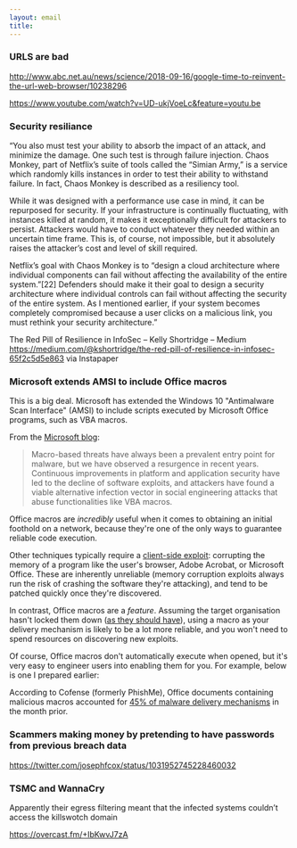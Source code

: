 ```yaml
---
layout: email
title: 
---
```


### URLS are bad

http://www.abc.net.au/news/science/2018-09-16/google-time-to-reinvent-the-url-web-browser/10238296

https://www.youtube.com/watch?v=UD-ukjVoeLc&feature=youtu.be

### Security resiliance

“You also must test your ability to absorb the impact of an attack, and minimize the damage. One such test is through failure injection. Chaos Monkey, part of Netflix’s suite of tools called the “Simian Army,” is a service which randomly kills instances in order to test their ability to withstand failure. In fact, Chaos Monkey is described as a resiliency tool.

While it was designed with a performance use case in mind, it can be repurposed for security. If your infrastructure is continually fluctuating, with instances killed at random, it makes it exceptionally difficult for attackers to persist. Attackers would have to conduct whatever they needed within an uncertain time frame. This is, of course, not impossible, but it absolutely raises the attacker’s cost and level of skill required.

Netflix’s goal with Chaos Monkey is to “design a cloud architecture where individual components can fail without affecting the availability of the entire system.”[22] Defenders should make it their goal to design a security architecture where individual controls can fail without affecting the security of the entire system. As I mentioned earlier, if your system becomes completely compromised because a user clicks on a malicious link, you must rethink your security architecture.”

The Red Pill of Resilience in InfoSec – Kelly Shortridge – Medium
https://medium.com/@kshortridge/the-red-pill-of-resilience-in-infosec-65f2c5d5e863
via Instapaper

### Microsoft extends AMSI to include Office macros

This is a big deal. Microsoft has extended the Windows 10 "Antimalware Scan Interface" (AMSI) to include scripts executed by Microsoft Office programs, such as VBA macros. 

From the [Microsoft blog](https://cloudblogs.microsoft.com/microsoftsecure/2018/09/12/office-vba-amsi-parting-the-veil-on-malicious-macros/):

>Macro-based threats have always been a prevalent entry point for malware, but we have observed a resurgence in recent years. Continuous improvements in platform and application security have led to the decline of software exploits, and attackers have found a viable alternative infection vector in social engineering attacks that abuse functionalities like VBA macros.

Office macros are *incredibly* useful when it comes to obtaining an initial foothold on a network, because they're one of the only ways to guarantee reliable code execution. 

Other techniques typically require a [client-side exploit](https://www.offensive-security.com/metasploit-unleashed/client-side-exploits/): corrupting the memory of a program like the user's browser, Adobe Acrobat, or Microsoft Office. These are inherently unreliable (memory corruption exploits always run the risk of crashing the software they're attacking), and tend to be patched quickly once they're discovered. 

In contrast, Office macros are a *feature*. Assuming the target organisation hasn't locked them down ([as they should have](https://acsc.gov.au/publications/protect/essential-eight-explained.htm)), using a macro as your delivery mechanism is likely to be a lot more reliable, and you won't need to spend resources on discovering new exploits.

Of course, Office macros don't automatically execute when opened, but it's very easy to engineer users into enabling them for you. For example, below is one I prepared earlier:


According to Cofense (formerly PhishMe), Office documents containing malicious macros accounted for [45% of malware delivery mechanisms](https://cofense.com/microsoft-office-macros-still-leader-malware-delivery/) in the month prior.


### Scammers making money by pretending to have passwords from previous breach data

https://twitter.com/josephfcox/status/1031952745228460032

### TSMC and WannaCry

Apparently their egress filtering meant that the infected systems couldn’t access the killswotch domain

https://overcast.fm/+IbKwvJ7zA